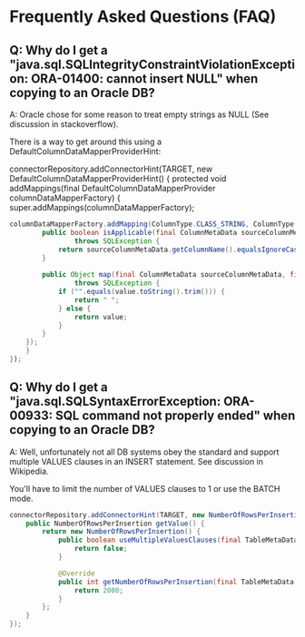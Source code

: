 # Frequently Asked Questions (FAQ)

## Q: Why do I get a "java.sql.SQLIntegrityConstraintViolationException: ORA-01400: cannot insert NULL" when copying to an Oracle DB?
A: Oracle chose for some reason to treat empty strings as NULL (See discussion in stackoverflow).

There is a way to get around this using a DefaultColumnDataMapperProviderHint:

connectorRepository.addConnectorHint(TARGET, new DefaultColumnDataMapperProviderHint() {
protected void addMappings(final DefaultColumnDataMapperProvider columnDataMapperFactory) {
super.addMappings(columnDataMapperFactory);

```java
columnDataMapperFactory.addMapping(ColumnType.CLASS_STRING, ColumnType.CLASS_STRING, new ColumnDataMapper() {
        public boolean isApplicable(final ColumnMetaData sourceColumnMetaData, final ColumnMetaData targetColumnMetaData)
                throws SQLException {
            return sourceColumnMetaData.getColumnName().equalsIgnoreCase("MY_COLUMN");
        }
    
        public Object map(final ColumnMetaData sourceColumnMetaData, final ColumnMetaData targetColumnMetaData, final Object value)
                throws SQLException {
            if ("".equals(value.toString().trim())) {
                return " ";
            } else {
                return value;
            }
        }
    });
    }
});
```

## Q: Why do I get a "java.sql.SQLSyntaxErrorException: ORA-00933: SQL command not properly ended" when copying to an Oracle DB?
A: Well, unfortunately not all DB systems obey the standard and support multiple VALUES clauses in an INSERT statement. See discussion in Wikipedia.

You'll have to limit the number of VALUES clauses to 1 or use the BATCH mode.

```java
connectorRepository.addConnectorHint(TARGET, new NumberOfRowsPerInsertionHint() {
    public NumberOfRowsPerInsertion getValue() {
        return new NumberOfRowsPerInsertion() {
            public boolean useMultipleValuesClauses(final TableMetaData targetTableMetaData) {
                return false;
            }

            @Override
            public int getNumberOfRowsPerInsertion(final TableMetaData targetTableMetaData) {
                return 2000;
            }
        };
    }
});
```